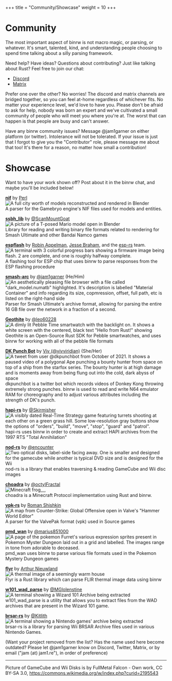 +++
title = "Community/Showcase"
weight = 10
+++

# Community

The most important aspect of binrw is not macro magic, or parsing, or whatever. It's smart, talented, kind, and understanding people choosing to spend time talking about a silly parsing framework.

Need help? Have ideas? Questions about contributing? Just like talking about Rust? Feel free to join our chat:

* [Discord](https://discord.gg/ABy4Qh549j)
* [Matrix](https://matrix.to/#/#binrw:matrix.org)

Prefer one over the other? No worries! The discord and matrix channels are bridged together, so you can feel at-home regardless of whichever fits. No matter your experience level, we'd love to have you. Please don't be afraid to ask for help, nobody was born an expert and we've cultivated a small community of people who will meet you where you're at. The worst that can happen is that people are busy and can't answer.

Have any binrw community issues? Message @jam1garner on either platform (or twitter). Intolerance will not be tolerated. If your issue is just that I forgot to give you the "Contributor" role, please message me about that too! It's there for a reason, no matter how small a contribution!

# Showcase

Want to have your work shown off? Post about it in the binrw chat, and maybe you'll be included below!

<div id="grid">
<div class="item">

[**nif**](https://github.com/amPerl/nif) by [Perl](https://github.com/amPerl)<br>![A full city worth of models reconstructed and rendered in Blender](https://user-images.githubusercontent.com/8260240/148870426-3828b9bb-780c-46ce-a1e4-ba5ec53782fe.png)<br>A parser for the Gamebryo engine's NIF files used for models and entities.

</div>
<div class="item">

[**ssbh_lib**](https://crates.io/crates/ssbh_lib) by [@ScanMountGoat](https://github.com/ScanMountGoat)<br>![A picture of a T-posed Mario model open in Blender](https://user-images.githubusercontent.com/8260240/148858064-6093c005-eab2-4b61-8410-002a42f95c54.png)<br>Library for reading and writing binary file formats related to rendering for Smash Ultimate and other Bandai Namco games

</div>
<div class="item">

[**espflash**](https://crates.io/crates/espflash) by [Robin Appelman](https://github.com/icewind1991), [Jesse Braham](https://github.com/jessebraham), and the [esp-rs](https://github.com/esp-rs) team.<br>![A terminal with 3 colorful progress bars showing a firmware image being flash. 2 are complete, and one is roughly halfway complete.](https://user-images.githubusercontent.com/8260240/148851226-33f1a077-7635-49c9-bee1-4182682b7d9d.png)<br>A flashing tool for ESP chip that uses binrw to parse responses from the ESP flashing procedure

</div>
<div class="item">

[**smash-arc**](https://docs.rs/smash-arc) by [@jam1garner](https://twitter.com/jam1garner) (He/Him)<br>![An aesthetically pleasing file browser with a file called "dark_model.numatb" highlighted. It's description is labelled "Material Container" and info regarding its size, copmression, offset, full path, etc is listed on the right-hand side](https://user-images.githubusercontent.com/8260240/148857126-575da39e-2220-4de1-895a-1d13ab6581e8.png)<br>Parser for Smash Ultimate's archive format, allowing for parsing the entire 16 GB file over the network in a fraction of a second.

</div>
<div class="item">

[**Geothite**](https://gitlab.com/geothite) by [@leo60228](https://twitter.com/leo60228)<br>![A dimly lit Pebble Time smartwatch with the backlight on. It shows a white screen with the centered, black text "Hello from Rust!" showing](https://user-images.githubusercontent.com/8260240/148877195-19c2f7f9-0781-47c5-a027-528aa63112f7.png)<br>Geothite is an Open-Source Rust SDK for Pebble smartwatches, and uses binrw for working with all of the pebble file formats

</div>
<div class="item">

[**DK Punch Bot**](https://twitter.com/dkpunchbot) by [Viv (@vivviridian)](https://twitter.com/vivviridian) (She/Her)<br>![A tweet from user @dkpunchbot from October of 2021. It shows a paused video of a polygonal Ape punching a bounty hunter from space on top of a ship from the starfox series. The bounty hunter is at high damage and is moments away from being flung out into the cold, dark abyss of space](https://user-images.githubusercontent.com/8260240/148847217-38f3e020-4891-4bd0-9cf6-ddefcf73f55f.png)<br>dkpunchbot is a twitter bot which records videos of Donkey Kong throwing extremely strong punches. binrw is used to read and write N64 emulator RAM for choreography and to adjust various attributes including the strength of DK's punch.

</div>
<div class="item">

[**hapi-rs**](https://github.com/Skirmisher/hapi-rs) by [@Skirmisher](https://github.com/Skirmisher)<br>![A visibly dated Real-Time Strategy game featuring turrets shooting at each other on a green grass hill. Some low-resolution gray buttons show the options of "orders", "build", "move", "stop", "guard" and "patrol".](https://user-images.githubusercontent.com/8260240/148875482-2b5e8368-cede-43f6-854a-426b6efccd61.png)<br>hapi-rs uses binrw in order to create and extract HAPI archives from the 1997 RTS "Total Annihilation"

</div>
<div class="item">

[**nod-rs**](https://github.com/encounter/nod-rs) by [@encounter](https://github.com/encounter)<br>![Two optical disks, label-side facing away. One is smaller and designed for the gamecube while another is typical DVD size and is designed for the Wii](https://user-images.githubusercontent.com/8260240/148875787-c7a97dc0-4d9b-449c-8601-7c43b5293d79.png)<br>nod-rs is a library that enables traversing & reading GameCube and Wii disc images

</div>
<div class="item">

[**choadra**](https://github.com/octylFractal/choadra) by [@octylFractal](https://github.com/octylFractal)<br>![Minecraft frog,,,,](https://user-images.githubusercontent.com/8260240/148876927-ba936c28-6abd-4d48-9e1c-da7ad4e0d371.png)<br>choadra is a Minecraft Protocol implementation using Rust and binrw.

</div>
<div class="item">

[**vpk-rs**](https://github.com/roman901/vpk-rs) by [Roman Shishkin](https://github.com/roman901)<br>![A map from Counter-Strike: Global Offensive open in Valve's "Hammer World Editor"](https://user-images.githubusercontent.com/8260240/148877666-39b0fdcd-df86-484b-9eda-92e5030e0f2b.png)<br>A parser for the ValvePak format (vpk) used in Source games

</div>
<div class="item">

[**pmd_wan**](https://github.com/marius851000/pmd_wan) by [@marius851000](https://github.com/marius851000)<br>![A page of the pokemon Furret's various expression sprites present in Pokemon Myster Dungeon laid out in a grid and labelled. The images range in tone from adorable to deceased.](https://user-images.githubusercontent.com/8260240/148878274-dd2f4335-9137-4159-9a82-bfac08290a65.png)<br>pmd_wan uses binrw to parse various file formats used in the Pokemon Mystery Dungeon games

</div>
<div class="item">

[**flyr**](https://crates.io/crates/flyr) by [Arthur Nieuwland](https://bitbucket.org/nimmerwoner)<br>![A thermal image of a seemingly warm house](https://user-images.githubusercontent.com/8260240/148878607-15662a13-8dfd-4499-a360-5b671f37b798.png)<br>Flyr is a Rust library which can parse FLIR thermal image data using binrw

</div>

<div class="item">

[**w101_wad_parse**](https://gitlab.mglolenstine.xyz/MGlolenstine/w101_wad_parse) by [@MGlolenstine](https://gitlab.mglolenstine.xyz/MGlolenstine)<br>![A terminal showing a Wizard 101 Archive being extracted](https://user-images.githubusercontent.com/8260240/149062152-7d8081cc-e86a-4739-9abc-47acf99bed26.png)<br>w101_wad_parse is a utility that allows you to extract files from the WAD archives that are present in the Wizard 101 game.

</div>
<div class="item">

[**brsar-rs**](https://github.com/kitlith/brsar_rs) by [@Kitlith](https://github.com/kitlith/brsar_rs/)<br>![A terminal showing a Nintendo games' archive being extracted](https://user-images.githubusercontent.com/8260240/149062519-1ecdad97-dc77-4bf6-b033-e8474cc6c692.png)<br>brsar-rs is a library for parsing Wii BRSAR Archive files used in various Nintendo Games.

</div>
</div>

(Want your project removed from the list? Has the name used here become outdated? Please let @jam1garner know on Discord, Twitter, Matrix, or by email ("jam (at) jam1.re"), in order of preference)


---

Picture of GameCube and Wii Disks is by FullMetal Falcon - Own work, CC BY-SA 3.0, https://commons.wikimedia.org/w/index.php?curid=2195543
